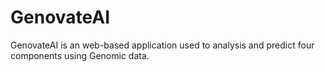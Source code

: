 # GenovateAI
GenovateAI is an web-based application used to analysis and predict four components using Genomic data. 
